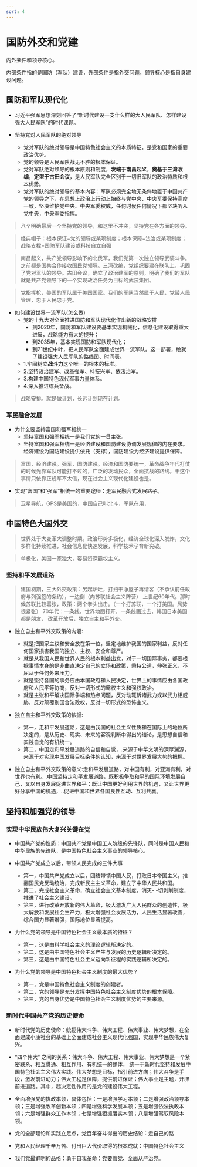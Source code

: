 ```yaml
---
sort: 4
---
```

# 国防外交和党建

内外条件和领导核心。

内部条件指的是国防（军队）建设，外部条件是指外交问题，领导核心是指自身建设问题。

## 国防和军队现代化

- 习近平强军思想深刻回答了“新时代建设一支什么样的大人民军队、怎样建设强大人民军队”的时代课题。

- 坚持党对人民军队的绝对领导
    - 党对军队的绝对领导是中国特色社会主义的本质特征，是党和国家的重要政治优势。
    - 党的领导是人民军队战无不胜的根本保证。
    - 党对军队绝对领导的根本原则和制度，**发端于南昌起义**，**奠基于三湾改编**，**定型于古田会议**，是人民军队完全区别于一切旧军队的政治特质和根本优势。
    - 党对军队的绝对领导的基本内容：军队必须完全地无条件地置于中国共产党的领导之下，在思想上政治上行动上始终与党中央、中央军委保持高度一致，坚决维护党中央、中央军委权威，任何时候任何情况下都坚决听从党中央，中央军委指挥。


>八个明确最后一个坚持党的领导，和这里不冲突，坚持党在各方面的领导。

>经典帽子：根本保证=党的领导或某项制度；根本保障=法治或某项制度；战略支撑=国防军队建设或科技自立自强

>南昌起义，共产党领导影响下的北伐军，我们党第一次独立领导武装斗争。之前都是国共合作接收国民党领导。三湾改编，党组织要建在联队上，巩固了党对军队的领导。古田会议，确立了政治建军的原则，明确了我们的军队就是共产党领导下的一个实现政治任务为目标的武装集团。

>党指挥枪，美国的军队属于美国国家。我们的军队当然属于人民，党替人民管理，忠于人民忠于党。

- 如何建设世界一流军队(怎么做)
    - 党的十九大对全面推进国防和军队现代化作出新的战略安排
        - 到2020年，国防和军队建设要基本实现机械化，信息化建设取得重大进展，战略能力有大的提升；
        - 到2035年，基本实现国防和军队现代化；
        - 到21世纪中叶，把人民军队全面建成世界一流军队。这一部署，绘就了建设强大人民军队的路线图、时间表。<!--建成-->
    - 1.牢固树立**战斗力**这个唯一的根本的标准。<!--军队是要打仗的-->
    - 2.坚持政治建军、改革强军、科技兴军、依法治军。
    - 3.构建中国特色现代军事力量体系。
    - 4.深入推进练兵备战。

>战略安排。就是做计划，长远计划现在计划。

### 军民融合发展

- 为什么要坚持富国和强军相统一
    - 坚持富国和强军相统一是我们党的一贯主张。
    - 坚持富国和强军相统一是经济建设和国防建设协调发展规律的内在要求。经济建设为国防建设提供依托（支撑），国防建设为经济建设提供保障。

>富国，经济建设。强军，国防建设。经济和国防要统一，革命战争年代打仗的时候光靠军队可能打不过的，广泛的发动民众，全面抗战的路线。干这个事情只依靠正规军不太信，现在社会主义现代化建设也是。


- 实现“富国”和“强军”相统一的重要途径：走军民融合式发展路子。

>卫星导航，GPS是美国的，中国自己叫北斗，军队在用，


## 中国特色大国外交

>世界处于大变革大调整时期。政治形势多极化，经济全球化深入发炸，文化多样化持续推进，社会信息化快速发展，科学技术孕育新突破。

>单极化，美国一家独大，容易资深霸权主义。

### 坚持和平发展道路


>建国初期，三大外交政策：另起炉灶，打扫干净屋子再请客（不承认前任政府与列强签的条约），一边倒（向苏联社会主义阵营）
>上世纪60年代。那时候苏联比较嚣张，政策：两个拳头出击。（一个打苏联，一个打美国。局势很紧张）
>70年代：一条线。世界地图打开，一条线画过去，韩国日本美国都是朋友，
>改革开放后，独立自主和平外交。

- 独立自主和平外交政策的内涵:
    - 就是把国家主权和安全放在第一位，坚定地维护我国的国家利益，反对任何国家损害我国的独立、主权、安全和尊严。<!--外交是为了让国家更好-->
    - 就是从我国人民和世界人民的根本利益出发，对于一切国际事务，都要根据事情本身的是非曲直决定自己的立场和政策，秉持公道，伸张正义，不屈从于任何外来压力。<!--讲道理-->
    - 就是坚持各国的事务应由本国政府和人民决定，世界上的事情应由各国政府和人民平等协商，反对一切形式的霸权主义和强权政治。<!--讲道理-->
    - 就是主张和平解决国际争端和热点问题，反对动辄诉诸武力或以武力相威胁，反对颠覆别国合法政权，反对一切形式的恐怖主义。<!--讲道理-->


- 独立自主和平外交政策的依据:
    - 第一，走和平发展道路，这是由我国的社会主义性质和在国际上的地位所决定的，是从历史、现实、未来的客观判断中得出的结论，是思想自信和实践自觉的有机统一。
    - 第二，中国走和平发展道路的自信和自觉，.来源于中华文明的深厚渊源，来源于对实现中国发展目标条件的认知，来源于对世界发展大势的把握。

- 独立自主和平外交政策的意义:走和平发展道路，对中国有利，对亚洲有利，对世界也有利。.中国坚持走和平发展道路，既积极争取和平的国际环境发展自己，又以自身发展促进世界和平；既让中国更好利用世界的机遇，又让世界更好分享中国的机遇，..促进中国和世界各国良性互动、互利共赢。



## 坚持和加强党的领导

### 实现中华民族伟大复兴关键在党

- 中国共产党的性质：中国共产党是中国工人阶级的先锋队，同时是中国人民和中华民族的先锋队，是中国特色社会主义事业的领导核心。

- 中国共产党成立以后，带领人民完成的三件大事
    - 第一，中国共产党成立以后，团结带领中国人民，打败日本帝国主义，推翻国民党反动统治，完成新民主主义革命，建立了中华人民共和国。
    - 第二，完成社会主义革命，确立社会主义基本制度，消灭- -切剥削制度，推进了社会主义建设。
    - 第三，进行改革开放新的伟大革命，极大激发广大人民群众的创造性，极大解放和发展社会生产力，极大增强社会发展活力，人民生活显著改善，综合国力显著增强，国际地位显著提高。

- 为什么党的领导是中国特色社会主义最本质的特征？
    - 第一，这是由科学社会主义的理论逻辑所决定的。
    - 第二，这是由中国特色社会主义产生与发展的历史逻辑所决定的。
    - 第三，这是由中国特色社会主义迈向新征程的实践逻辑所决定的。

- 为什么党的领导是中国特色社会主义制度的最大优势？
    - 第一，党是中国特色社会主义制度的创建者。
    - 第二，党的领导是充分发挥中国特色社会主义制度优势的根本保障。
    - 第三，党的自身优势是中国特色社会主义制度优势的主要来源。


### 新时代中国共产党的历史使命

- 新时代党的历史使命：统揽伟大斗争、伟大工程、伟大事业、伟大梦想，在全面建成小康社会的基础上全面建成社会主义现代化强国，实现中华民族伟大复兴。

- “四个伟大” 之间的关系：伟大斗争、伟大工程、伟大事业、伟大梦想是一个紧密联系、相互贯通、相互作用、有机统一的整体， 统一于新时代坚持和发展中国特色社会主义伟大实践。伟大梦想是目标，指引前进方向；伟大斗争是手段，激发前进动力；伟大工程是保障，提供前进保证；伟大事业是主题，开辟前进道路。其中，起决定性作用的是党的建设伟大工程。

- 全面增强党的执政本领，具体包括：一是增强学习本领；二是增强政治领导本领；三是增强改革创新本领；四是增强科学发展本领；五是增强依法执政本领；六是增强群众工作本领；七是增强狠抓落实本领；八是增强驾驭风险本领。


- 党的全部理论和实践立足点，党百年奋斗得出的历史结论：走自己的路

- 党和人民经理千辛万苦、付出巨大代价取得的根本成就：中国特色社会主义

- 我们党最鲜明的品格：勇于自我革命；党要管党、全面从严治党。












